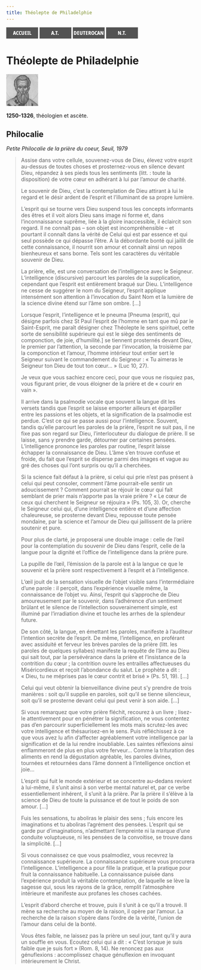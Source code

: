 ```yaml
---
title: Théolepte de Philadelphie
---
```

[<img src="/images/accueil.png">](/)
[<img src="/images/ancientestament.png">](/pages/ancientestament.html)
[<img src="/images/deuterocanoniques.png">](/pages/deuterocanoniques.html)
[<img src="/images/nouveautestament.png">](/pages/nouveautestament.html)

# Théolepte de Philadelphie

[<img src="/images/theoleptedephiladelphie.png">](https://fr.wikipedia.org/wiki/Th%C3%A9olepte_de_Philadelphie)

**1250-1326**, théologien et ascète.


## Philocalie <a name="philocalie"></a>
*Petite Philocalie de la prière du coeur, Seuil, 1979*

>Assise dans votre cellule, souvenez-vous de Dieu, élevez votre esprit au-dessus de toutes choses et prosternez-vous en silence devant Dieu, répandez à ses pieds tous les sentiments (litt. : toute la disposition) de votre cœur en adhérant à lui par l’amour de charité.
>
>Le souvenir de Dieu, c’est la contemplation de Dieu attirant à lui le regard et le désir ardent de l’esprit et l’illuminant de sa propre lumière.
>
>L’esprit qui se tourne vers Dieu suspend tous les concepts informants des êtres et il voit alors Dieu sans image ni forme et, dans l’inconnaissance suprême, liée à la gloire inaccessible, il éclaircit son regard. Il ne connaît pas – son objet est incompréhensible – et pourtant il connaît dans la vérité de Celui qui est par essence et qui seul possède ce qui dépasse l’être. A la débordante bonté qui jaillit de cette connaissance, il nourrit son amour et connaît ainsi un repos bienheureux et sans borne. Tels sont les caractères du véritable souvenir de Dieu.
>
>La prière, elle, est une conversation de l’intelligence avec le Seigneur. L’intelligence (discursive) parcourt les paroles de la supplication, cependant que l’esprit est entièrement braqué sur Dieu. L’intelligence ne cesse de suggérer le nom du Seigneur, l’esprit applique intensément son attention à l’invocation du Saint Nom et la lumière de la science divine étend sur l’âme son ombre. […]
>
>Lorsque l’esprit, l’intelligence et le pneuma	[Pneuma (esprit), qui désigne parfois chez St Paul l’esprit de l’homme en tant que mû par le Saint-Esprit, me paraît désigner chez Théolepte le sens spirituel, cette sorte de sensibilité supérieure qui est le siège des sentiments de componction, de joie, d’humilité.] se tiennent prosternés devant Dieu, le premier par l’attention, la seconde par l’invocation, la troisième par la componction et l’amour, l’homme intérieur tout entier sert le Seigneur suivant le commandement du Seigneur : « Tu aimeras le Seigneur ton Dieu de tout ton cœur... » (Luc 10, 27).
>
>Je veux que vous sachiez encore ceci, pour que vous ne risquiez pas, vous figurant prier, de vous éloigner de la prière et de « courir en vain ».
>
>Il arrive dans la psalmodie vocale que souvent la langue dit les versets tandis que l’esprit se laisse emporter ailleurs et éparpiller entre les passions et les objets, et la signification de la psalmodie est perdue. C’est ce qui se passe aussi pour l’intelligence. Souvent, tandis qu’elle parcourt les paroles de la prière, l’esprit ne suit pas, il ne fixe pas son regard sur Dieu, l’interlocuteur du dialogue de prière. Il se laisse, sans y prendre garde, détourner par certaines pensées. L’intelligence prononce les paroles par routine, l’esprit laisse échapper la connaissance de Dieu. L’âme s’en trouve confuse et froide, du fait que l’esprit se disperse parmi des images et vague au gré des choses qui l’ont surpris ou qu’il a cherchées.
>
>Si la science fait défaut à la prière, si celui qui prie n’est pas présent à celui qui peut consoler, comment l’âme pourrait-elle sentir un adoucissement ? Comment pourrait se réjouir le cœur qui fait semblant de prier mais n’apporte pas la vraie prière ? « Le cœur de ceux qui cherchent le Seigneur se réjouira » (Ps. 105, 3). Or, cherche le Seigneur celui qui, d’une intelligence entière et d’une affection chaleureuse, se prosterne devant Dieu, repousse toute pensée mondaine, par la science et l’amour de Dieu qui jaillissent de la prière soutenir et pure.
>
>Pour plus de clarté, je proposerai une double image : celle de l’œil pour la contemplation du souvenir de Dieu dans l’esprit, celle de la langue pour la dignité et l’office de l’intelligence dans la prière pure.
>
>La pupille de l’œil, l’émission de la parole est à la langue ce que le souvenir et la prière sont respectivement à l’esprit et à l’intelligence.
>
>L’œil jouit de la sensation visuelle de l’objet visible sans l’intermédiaire d’une parole : il perçoit, dans l’expérience visuelle même, la connaissance de l’objet vu. Ainsi, l’esprit qui s’approche de Dieu amoureusement par le souvenir, dans l’adhérence d’un sentiment brûlant et le silence de l’intellection souverainement simple, est illuminé par l’irradiation divine et touche les arrhes de la splendeur future.
>
>De son côté, la langue, en émettant les paroles, manifeste à l’auditeur l’intention secrète de l’esprit. De même, l’intelligence, en proférant avec assiduité et ferveur les brèves paroles de la prière (litt. les paroles de quelques syllabes) manifeste la requête de l’âme au Dieu qui sait tout, par la persévérance dans la prière et l’insistance de la contrition du cœur ; la contrition ouvre les entrailles affectueuses du Miséricordieux et reçoit l’abondance du salut. Le prophète a dit : « Dieu, tu ne méprises pas le cœur contrit et brisé » (Ps. 51, 19). […]
>
>Celui qui veut obtenir la bienveillance divine peut s’y prendre de trois manières : soit qu’il supplie en paroles, soit qu’il se tienne silencieux, soit qu’il se prosterne devant celui qui peut venir à son aide. […]
>
>Si vous remarquez que votre prière fléchit, recourez à un livre ; lisez-le attentivement pour en pénétrer la signification, ne vous contentez pas d’en parcourir superficiellement les mots mais scrutez-les avec votre intelligence et thésaurisez-en le sens. Puis réfléchissez à ce que vous avez lu afin d’affecter agréablement votre intelligence par la signification et de la lui rendre inoubliable. Les saintes réflexions ainsi enflammeront de plus en plus votre ferveur… Comme la trituration des aliments en rend la dégustation agréable, les paroles divines, tournées et retournées dans l’âme donnent à l’intelligence onction et joie…
>
>L’esprit qui fuit le monde extérieur et se concentre au-dedans revient à lui-même, il s’unit ainsi à son verbe mental naturel et, par ce verbe essentiellement inhérent, il s’unit à la prière. Par la prière il s’élève à la science de Dieu de toute la puissance et de tout le poids de son amour. […]
>
>Fuis les sensations, tu aboliras le plaisir des sens ; fuis encore les imaginations et tu aboliras l’agrément des pensées. L’esprit qui se garde pur d’imaginations, n’admettant l’empreinte ni la marque d’une conduite voluptueuse, ni les pensées de la convoitise, se trouve dans la simplicité. […]
>
>Si vous connaissez ce que vous psalmodiez, vous recevrez la connaissance supérieure. La connaissance supérieure vous procurera l’intelligence. L’intelligence a pour fille la pratique, et la pratique pour fruit la connaissance habituelle. La connaissance puisée dans l’expérience produit la véritable contemplation, de laquelle se lève la sagesse qui, sous les rayons de la grâce, remplit l’atmosphère intérieure et manifeste aux profanes les choses cachées.
>
>L’esprit d’abord cherche et trouve, puis il s’unit à ce qu’il a trouvé. Il mène sa recherche au moyen de la raison, il opère par l’amour. La recherche de la raison s’opère dans l’ordre de la vérité, l’union de l’amour dans celui de la bonté.
>
>Vous êtes faible, ne laissez pas la prière un seul jour, tant qu’il y aura un souffle en vous. Ecoutez celui qui a dit : « C’est lorsque je suis faible que je suis fort » (Rom. 8, 14). Ne renoncez pas aux génuflexions : accomplissez chaque génuflexion en invoquant intérieurement le Christ.
